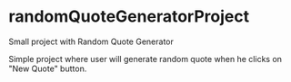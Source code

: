 # randomQuoteGeneratorProject
Small project with Random Quote Generator

Simple project where user will generate random quote when he clicks on "New Quote" button.
